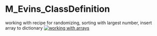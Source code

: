 # M_Evins_ClassDefinition
working with recipe for randomizing, sorting with largest number, insert array to dictionary
[![working with arrays]()](https://drive.google.com/file/d/1XqXNrMukXICU7BWPH5D9_aEOfCkYx_VM/view?usp=sharing)
